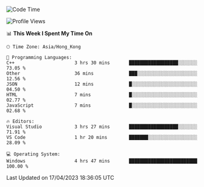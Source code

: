 <!--START_SECTION:waka-->
![Code Time](http://img.shields.io/badge/Code%20Time-50%20hrs%2037%20mins-blue)

![Profile Views](http://img.shields.io/badge/Profile%20Views-1-blue)

📊 **This Week I Spent My Time On** 

```text
🕑︎ Time Zone: Asia/Hong_Kong

💬 Programming Languages: 
C++                      3 hrs 30 mins       ██████████████████░░░░░░░   73.05 % 
Other                    36 mins             ███░░░░░░░░░░░░░░░░░░░░░░   12.56 % 
JSON                     12 mins             █░░░░░░░░░░░░░░░░░░░░░░░░   04.50 % 
HTML                     7 mins              █░░░░░░░░░░░░░░░░░░░░░░░░   02.77 % 
JavaScript               7 mins              █░░░░░░░░░░░░░░░░░░░░░░░░   02.68 % 

🔥 Editors: 
Visual Studio            3 hrs 27 mins       ██████████████████░░░░░░░   71.91 % 
VS Code                  1 hr 20 mins        ███████░░░░░░░░░░░░░░░░░░   28.09 % 

💻 Operating System: 
Windows                  4 hrs 47 mins       █████████████████████████   100.00 % 
```


 Last Updated on 17/04/2023 18:36:05 UTC
<!--END_SECTION:waka-->
